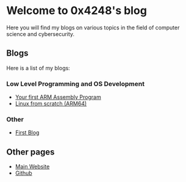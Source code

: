 # Welcome to 0x4248's blog

Here you will find my blogs on various topics in the field of computer science and cybersecurity.

## Blogs

Here is a list of my blogs:


### Low Level Programming and OS Development
<ul>
    <li><a href="YourFirstARMAssemblyProgram">Your first ARM Assembly Program</a>
    <li><a href="LFS">Linux from scratch (ARM64)</a>
</ul>


### Other
<ul>
    <li><a href="FirstBlog">First Blog</a>
</ul>

## Other pages

<ul>
    <li><a href="/">Main Website</a>
    <li><a href="https://www.github.com/0x4248">Github</a>
</ul>